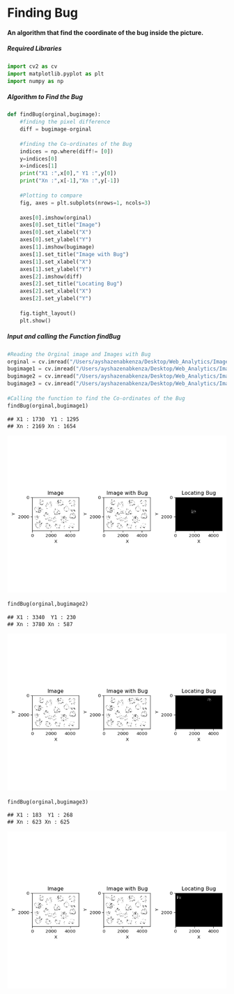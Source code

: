 Finding Bug
================

#### An algorithm that find the coordinate of the bug inside the picture.

##### Required Libraries

``` python
import cv2 as cv
import matplotlib.pyplot as plt
import numpy as np
```

##### Algorithm to Find the Bug

``` python
def findBug(orginal,bugimage):
    #finding the pixel difference
    diff = bugimage-orginal
    
    #finding the Co-ordinates of the Bug
    indices = np.where(diff!= [0])
    y=indices[0]
    x=indices[1]
    print("X1 :",x[0]," Y1 :",y[0])
    print("Xn :",x[-1],"Xn :",y[-1])

    #Plotting to compare 
    fig, axes = plt.subplots(nrows=1, ncols=3)

    axes[0].imshow(orginal)
    axes[0].set_title("Image")
    axes[0].set_xlabel("X")
    axes[0].set_ylabel("Y")
    axes[1].imshow(bugimage)
    axes[1].set_title("Image with Bug")
    axes[1].set_xlabel("X")
    axes[1].set_ylabel("Y")
    axes[2].imshow(diff)
    axes[2].set_title("Locating Bug")
    axes[2].set_xlabel("X")
    axes[2].set_ylabel("Y")

    fig.tight_layout()
    plt.show()
```

##### Input and calling the Function findBug

``` python
#Reading the Orginal image and Images with Bug
orginal = cv.imread("/Users/ayshazenabkenza/Desktop/Web_Analytics/Image_Processing/Chickensclean.png")
bugimage1 = cv.imread("/Users/ayshazenabkenza/Desktop/Web_Analytics/Image_Processing/Chickenswithbugexample.png")
bugimage2 = cv.imread("/Users/ayshazenabkenza/Desktop/Web_Analytics/Image_Processing/bug2.png")
bugimage3 = cv.imread("/Users/ayshazenabkenza/Desktop/Web_Analytics/Image_Processing/bug3.png")

#Calling the function to find the Co-ordinates of the Bug
findBug(orginal,bugimage1)
```

    ## X1 : 1730  Y1 : 1295
    ## Xn : 2169 Xn : 1654

<img src="Finding_Bug_files/figure-gfm/unnamed-chunk-3-1.png" width="672" />

``` python
findBug(orginal,bugimage2)
```

    ## X1 : 3340  Y1 : 230
    ## Xn : 3780 Xn : 587

<img src="Finding_Bug_files/figure-gfm/unnamed-chunk-4-1.png" width="672" />

``` python
findBug(orginal,bugimage3)
```

    ## X1 : 183  Y1 : 268
    ## Xn : 623 Xn : 625

<img src="Finding_Bug_files/figure-gfm/unnamed-chunk-5-1.png" width="672" />
